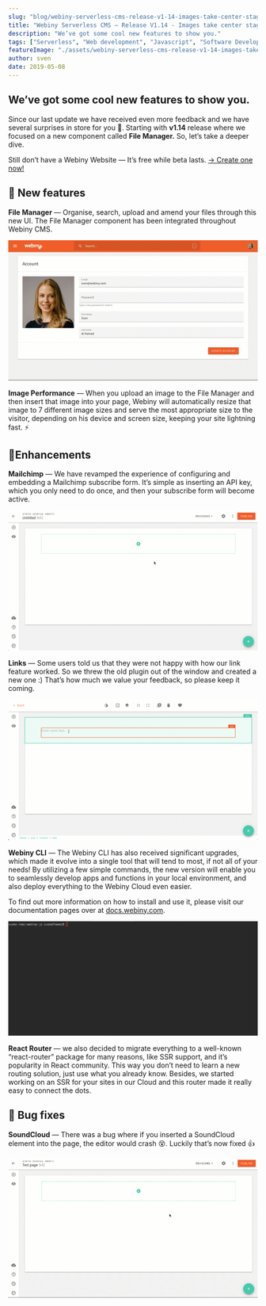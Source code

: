 ```yaml
---
slug: "blog/webiny-serverless-cms-release-v1-14-images-take-center-stage-8f23d596757e"
title: "Webiny Serverless CMS — Release V1.14 - Images take center stage 🖼"
description: "We’ve got some cool new features to show you."
tags: ["Serverless", "Web development", "Javascript", "Software Development", "GraphQL"]
featureImage: "./assets/webiny-serverless-cms-release-v1-14-images-take-center-stage-8f23d596757e/max-5712-1DQEnipTgfiWsbJkJXeGTkA.png"
author: sven
date: 2019-05-08
---
```


## We’ve got some cool new features to show you.

Since our last update we have received even more feedback and we have several surprises in store for you 🎁. Starting with **v1.14** release where we focused on a new component called **File Manager.** So, let’s take a deeper dive.

Still don’t have a Webiny Website — It’s free while beta lasts. 
[-> Create one now!](https://www.webiny.com/)

## 🚀 New features

**File Manager** — Organise, search, upload and amend your files through this new UI. The File Manager component has been integrated throughout Webiny CMS.

![](./assets/webiny-serverless-cms-release-v1-14-images-take-center-stage-8f23d596757e/max-1200-1J2LSXMpuS0IKyD2xwqkjDA.gif)

**Image Performance** — When you upload an image to the File Manager and then insert that image into your page, Webiny will automatically resize that image to 7 different image sizes and serve the most appropriate size to the visitor, depending on his device and screen size, keeping your site lightning fast. ⚡️

## 💅Enhancements

**Mailchimp** — We have revamped the experience of configuring and embedding a Mailchimp subscribe form. It’s simple as inserting an API key, which you only need to do once, and then your subscribe form will become active.

![](./assets/webiny-serverless-cms-release-v1-14-images-take-center-stage-8f23d596757e/max-1200-1Ib0Lci6lAd5YOC5rO14Alg.gif)

**Links** — Some users told us that they were not happy with how our link feature worked. So we threw the old plugin out of the window and created a new one :) That’s how much we value your feedback, so please keep it coming.

![](./assets/webiny-serverless-cms-release-v1-14-images-take-center-stage-8f23d596757e/max-1200-17BQZD8bsUCVuYtWx0kXSwQ.gif)

**Webiny CLI** — The Webiny CLI has also received significant upgrades, which made it evolve into a single tool that will tend to most, if not all of your needs! By utilizing a few simple commands, the new version will enable you to seamlessly develop apps and functions in your local environment, and also deploy everything to the Webiny Cloud even easier.

To find out more information on how to install and use it, please visit our documentation pages over at [docs.webiny.com](https://docs.webiny.com/).

![](./assets/webiny-serverless-cms-release-v1-14-images-take-center-stage-8f23d596757e/max-1530-1f9mBIoLyG0woJcVTxb6acQ.gif)

**React Router** — we also decided to migrate everything to a well-known “react-router” package for many reasons, like SSR support, and it’s popularity in React community. This way you don’t need to learn a new routing solution, just use what you already know. Besides, we started working on an SSR for your sites in our Cloud and this router made it really easy to connect the dots.

## 🐛 Bug fixes

**SoundCloud** — There was a bug where if you inserted a SoundCloud element into the page, the editor would crash 😵. Luckily that’s now fixed 👍

![](./assets/webiny-serverless-cms-release-v1-14-images-take-center-stage-8f23d596757e/max-1920-1LcVxvK0iZVS-vBYqMZ1AZg.gif)